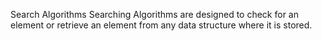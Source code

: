 Search Algorithms
Searching Algorithms are designed to check for an element or retrieve an element from any data structure where it is stored.
